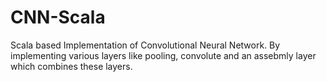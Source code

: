 # CNN-Scala
Scala based Implementation of Convolutional Neural Network.
By implementing various layers like pooling, convolute and an assebmly layer which combines these layers.
